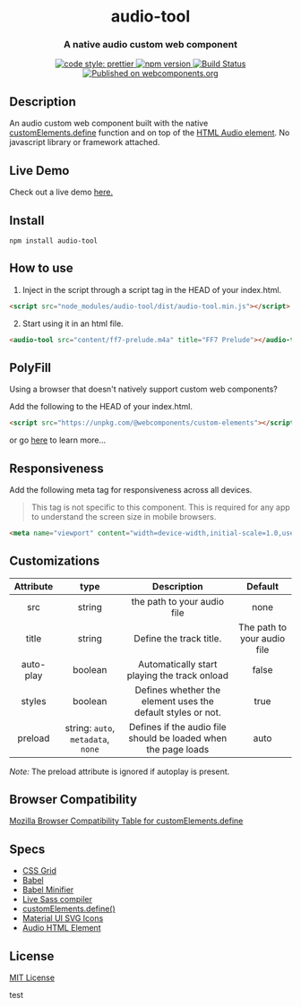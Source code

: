 <h1 align="center">audio-tool</h1>

<h3 align="center">A native audio custom web component</h3>

<p align="center">
    <a href="https://prettier.io">
        <img alt="code style: prettier" src="https://img.shields.io/badge/code_style-prettier-ff69b4.svg?style=flat-square">
    </a>
    <a href="https://www.npmjs.com/package/audio-tool">
        <img alt="npm version" src="https://img.shields.io/npm/v/audio-tool.svg?style=flat-square">
    </a>
    <a href="https://travis-ci.org/kevinlogan94/audio-tool">
      <img alt="Build Status" src="https://travis-ci.org/kevinlogan94/audio-tool.svg?branch=master">
    </a>
    <a href="https://www.webcomponents.org/element/audio-tool">
        <img alt="Published on webcomponents.org" src="https://img.shields.io/badge/webcomponents.org-published-blue.svg">
    </a>
</p>

## Description

An audio custom web component built with the native [customElements.define](https://developer.mozilla.org/en-US/docs/Web/API/CustomElementRegistry/define) function and on top of the [HTML Audio element](https://developer.mozilla.org/en-US/docs/Web/HTML/Element/audio). No javascript library or framework attached.

## Live Demo

Check out a live demo [here.](http://www.kevinmlogan.com/audio-tool/)

## Install

```
npm install audio-tool
```

## How to use

1. Inject in the script through a script tag in the HEAD of your index.html.

```html
<script src="node_modules/audio-tool/dist/audio-tool.min.js"></script>
```

2. Start using it in an html file.

<!--
```html
<custom-element-demo>
  <template>
    <script src="https://unpkg.com/@webcomponents/custom-elements"></script>
    <script src="dist/audio-tool.min.js"></script>
  </template>
</custom-element-demo>
```
-->

```html
<audio-tool src="content/ff7-prelude.m4a" title="FF7 Prelude"></audio-tool>
```

## PolyFill

Using a browser that doesn't natively support custom web components?

Add the following to the HEAD of your index.html.

```html
<script src="https://unpkg.com/@webcomponents/custom-elements"></script>
```

or go [here](https://github.com/webcomponents/custom-elements) to learn more...

## Responsiveness

Add the following meta tag for responsiveness across all devices.

> This tag is not specific to this component. This is required for any app to understand the screen size in mobile browsers.

```html
<meta name="viewport" content="width=device-width,initial-scale=1.0,user-scalable=yes" />
```

## Customizations

| Attribute |                type                |                          Description                           |           Default           |
| :-------: | :--------------------------------: | :------------------------------------------------------------: | :-------------------------: |
|    src    |               string               |                  the path to your audio file                   |            none             |
|   title   |               string               |                    Define the track title.                     | The path to your audio file |
| auto-play |              boolean               |          Automatically start playing the track onload          |            false            |
|  styles   |              boolean               |  Defines whether the element uses the default styles or not.   |            true             |
|  preload  | string: `auto`, `metadata`, `none` | Defines if the audio file should be loaded when the page loads |            auto             |

_Note:_ The preload attribute is ignored if autoplay is present.

## Browser Compatibility

[Mozilla Browser Compatibility Table for customElements.define](https://developer.mozilla.org/en-US/docs/Web/API/CustomElementRegistry/define#Browser_compatibility)

## Specs

- [CSS Grid](https://css-tricks.com/snippets/css/complete-guide-grid/)
- [Babel](https://babeljs.io/)
- [Babel Minifier](https://github.com/babel/minify#readme)
- [Live Sass compiler](https://marketplace.visualstudio.com/items?itemName=ritwickdey.live-sass)
- [customElements.define()](https://developer.mozilla.org/en-US/docs/Web/API/CustomElementRegistry/define)
- [Material UI SVG Icons](https://www.materialui.co/icons)
- [Audio HTML Element](https://developer.mozilla.org/en-US/docs/Web/HTML/Element/audio)

## License

[MIT License](https://github.com/kevinlogan94/audio-tool/blob/master/README.md)

test
